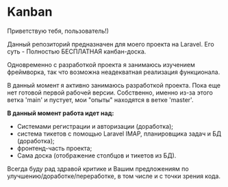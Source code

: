 # Kanban

Приветствую тебя, пользователь!)

Данный репозиторий предназначен для моего проекта на Laravel. Его суть - Полностью БЕСПЛАТНАЯ канбан-доска.

Одновременно с разработкой проекта я занимаюсь изучением фреймворка, так что возможна неадекватная реализация функционала.

В данный момент я активно занимаюсь разработкой проекта. Пока еще нет готовой первой рабочей версии. Собственно, именно из-за этого ветка 'main' и пустует, мои "опыты" находятся в ветке 'master'. 

**В данный момент работа идет над:**
  - Системами регистрации и авторизации (доработка);
  - система тикетов с помощью Laravel IMAP, планировщика задач и БД (доработка);
  - фронтенд-часть проекта;
  - Сама доска (отображение столбцов и тикетов из БД).

Всегда буду рад здравой критике и Вашим предложениям по улучшению/доработке/переработке, в том числе и с точки зрения кода.
